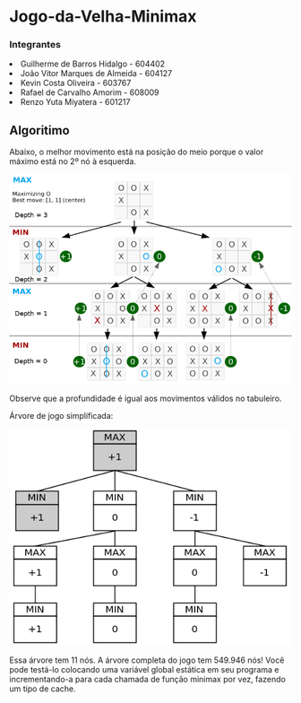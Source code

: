 # Jogo-da-Velha-Minimax

<h3>Integrantes</h3>
<li>Guilherme de Barros Hidalgo - 604402</li>
<li>João Vitor Marques de Almeida - 604127</li>
<li>Kevin Costa Oliveira - 603767</li>
<li>Rafael de Carvalho Amorim - 608009</li>
<li>Renzo Yuta Miyatera - 601217</li>


## Algoritimo
Abaixo, o melhor movimento está na posição do meio porque o valor máximo está no 2º nó à esquerda.
<p align="center">
	<img src="preview/tic-tac-toe-minimax-game-tree.png"></img>
</p>

Observe que a profundidade é igual aos movimentos válidos no tabuleiro.

Árvore de jogo simplificada:
<p align="center">
	<img src="preview/simplified-g-tree.png"></img>
</p>

Essa árvore tem 11 nós. A árvore completa do jogo tem 549.946 nós! Você pode testá-lo colocando uma variável global estática em seu programa e incrementando-a para cada chamada de função minimax por vez, fazendo um tipo de cache.
